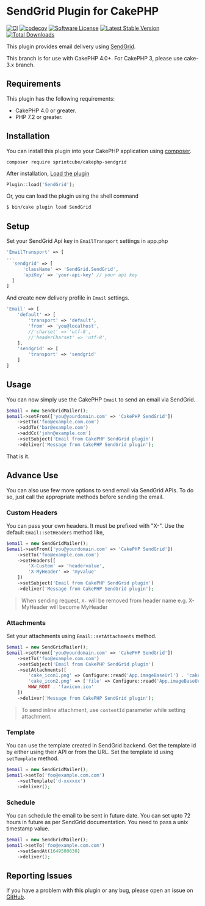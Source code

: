 # SendGrid Plugin for CakePHP

[![CI](https://github.com/sprintcube/cakephp-sendgrid/workflows/CI/badge.svg?branch=master)](https://github.com/sprintcube/cakephp-sendgrid/actions)
[![codecov](https://codecov.io/gh/sprintcube/cakephp-sendgrid/branch/master/graph/badge.svg)](https://codecov.io/gh/sprintcube/cakephp-sendgrid)
[![Software License](https://img.shields.io/badge/license-MIT-brightgreen.svg?style=flat-square)](LICENSE)
[![Latest Stable Version](https://poser.pugx.org/sprintcube/cakephp-sendgrid/v/stable)](https://packagist.org/packages/sprintcube/cakephp-sendgrid)
[![Total Downloads](https://poser.pugx.org/sprintcube/cakephp-sendgrid/downloads)](https://packagist.org/packages/sprintcube/cakephp-sendgrid)

This plugin provides email delivery using [SendGrid](https://sendgrid.com/).

This branch is for use with CakePHP 4.0+. For CakePHP 3, please use cake-3.x branch.

## Requirements

This plugin has the following requirements:

* CakePHP 4.0 or greater.
* PHP 7.2 or greater.

## Installation

You can install this plugin into your CakePHP application using [composer](http://getcomposer.org).

```
composer require sprintcube/cakephp-sendgrid
```

After installation, [Load the plugin](http://book.cakephp.org/3.0/en/plugins.html#loading-a-plugin)
```php
Plugin::load('SendGrid');
```
Or, you can load the plugin using the shell command
```sh
$ bin/cake plugin load SendGrid
```

## Setup

Set your SendGrid Api key in `EmailTransport` settings in app.php

```php
'EmailTransport' => [
...
  'sendgrid' => [
      'className' => 'SendGrid.SendGrid',
      'apiKey' => 'your-api-key' // your api key
  ]
]
```
And create new delivery profile in `Email` settings.

```php
'Email' => [
    'default' => [
        'transport' => 'default',
        'from' => 'you@localhost',
        //'charset' => 'utf-8',
        //'headerCharset' => 'utf-8',
    ],
    'sendgrid' => [
        'transport' => 'sendgrid'
    ]
]
```

## Usage

You can now simply use the CakePHP `Email` to send an email via SendGrid.

```php
$email = new SendGridMailer();
$email->setFrom(['you@yourdomain.com' => 'CakePHP SendGrid'])
    ->setTo('foo@example.com.com')
    ->addTo('bar@example.com')
    ->addCc('john@example.com')
    ->setSubject('Email from CakePHP SendGrid plugin')
    ->deliver('Message from CakePHP SendGrid plugin');
```

That is it.

## Advance Use
You can also use few more options to send email via SendGrid APIs. To do so, just call the appropriate methods before sending the email.

### Custom Headers
You can pass your own headers. It must be prefixed with "X-". Use the default `Email::setHeaders` method like,

```php
$email = new SendGridMailer();
$email->setFrom(['you@yourdomain.com' => 'CakePHP SendGrid'])
    ->setTo('foo@example.com.com')
    ->setHeaders([
        'X-Custom' => 'headervalue',
        'X-MyHeader' => 'myvalue'
    ])
    ->setSubject('Email from CakePHP SendGrid plugin')
    ->deliver('Message from CakePHP SendGrid plugin');
```

> When sending request, `X-` will be removed from header name e.g. X-MyHeader will become MyHeader

### Attachments
Set your attachments using `Email::setAttachments` method.

```php
$email = new SendGridMailer();
$email->setFrom(['you@yourdomain.com' => 'CakePHP SendGrid'])
    ->setTo('foo@example.com.com')
    ->setSubject('Email from CakePHP SendGrid plugin')
    ->setAttachments([
        'cake_icon1.png' => Configure::read('App.imageBaseUrl') . 'cake.icon.png',
        'cake_icon2.png' => ['file' => Configure::read('App.imageBaseUrl') . 'cake.icon.png'],
        WWW_ROOT . 'favicon.ico'
    ])
    ->deliver('Message from CakePHP SendGrid plugin');
```

> To send inline attachment, use `contentId` parameter while setting attachment.

### Template
You can use the template created in SendGrid backend. Get the template id by either using their API or from the URL.
Set the template id using `setTemplate` method.

```php
$email = new SendGridMailer();
$email->setTo('foo@example.com.com')
    ->setTemplate('d-xxxxxx')
    ->deliver();
```

### Schedule
You can schedule the email to be sent in future date. You can set upto 72 hours in future as per SendGrid documentation. You need to pass a unix timestamp value.

```php
$email = new SendGridMailer();
$email->setTo('foo@example.com.com')
    ->setSendAt(1649500630)
    ->deliver();
```

## Reporting Issues

If you have a problem with this plugin or any bug, please open an issue on [GitHub](https://github.com/sprintcube/cakephp-sendgrid/issues).
